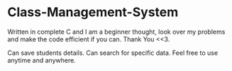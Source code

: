 # Class-Management-System

Written in complete C and I am a beginner thought, look over my problems and make the code efficient if you can. Thank You <<3.

Can save students details.
Can search for specific data.
Feel free to use anytime and anywhere.
